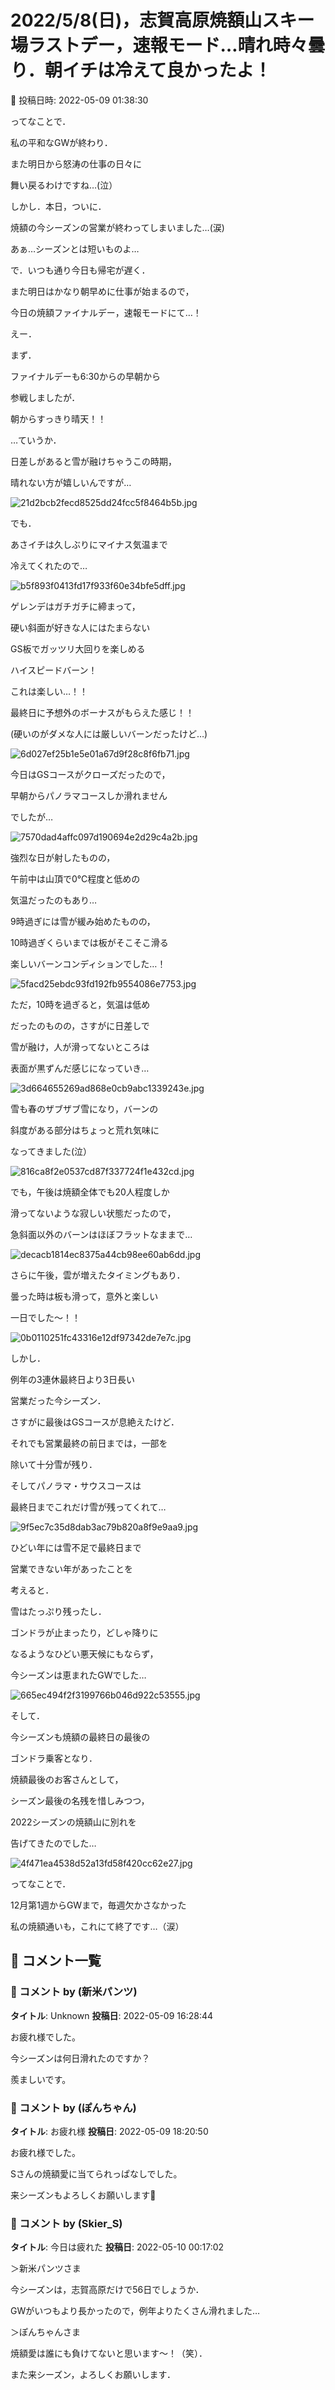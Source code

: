 # 2022/5/8(日)，志賀高原焼額山スキー場ラストデー，速報モード…晴れ時々曇り．朝イチは冷えて良かったよ！

📅 投稿日時: 2022-05-09 01:38:30

ってなことで．


私の平和なGWが終わり．


また明日から怒涛の仕事の日々に


舞い戻るわけですね…(泣）





しかし．本日，ついに．


焼額の今シーズンの営業が終わってしまいました…(涙)


あぁ…シーズンとは短いものよ…





で．いつも通り今日も帰宅が遅く．


また明日はかなり朝早めに仕事が始まるので，


今日の焼額ファイナルデー，速報モードにて…！





えー．


まず．


ファイナルデーも6:30からの早朝から


参戦しましたが．


朝からすっきり晴天！！


…ていうか．


日差しがあると雪が融けちゃうこの時期，


晴れない方が嬉しいんですが…




![21d2bcb2fecd8525dd24fcc5f8464b5b.jpg](images/21d2bcb2fecd8525dd24fcc5f8464b5b.jpg)




でも．


あさイチは久しぶりにマイナス気温まで


冷えてくれたので…




![b5f893f0413fd17f933f60e34bfe5dff.jpg](images/b5f893f0413fd17f933f60e34bfe5dff.jpg)




ゲレンデはガチガチに締まって，


硬い斜面が好きな人にはたまらない


GS板でガッツリ大回りを楽しめる


ハイスピードバーン！


これは楽しい…！！


最終日に予想外のボーナスがもらえた感じ！！


(硬いのがダメな人には厳しいバーンだったけど…)




![6d027ef25b1e5e01a67d9f28c8f6fb71.jpg](images/6d027ef25b1e5e01a67d9f28c8f6fb71.jpg)







今日はGSコースがクローズだったので，


早朝からパノラマコースしか滑れません


でしたが…




![7570dad4affc097d190694e2d29c4a2b.jpg](images/7570dad4affc097d190694e2d29c4a2b.jpg)




強烈な日が射したものの，


午前中は山頂で0℃程度と低めの


気温だったのもあり…


9時過ぎには雪が緩み始めたものの，


10時過ぎくらいまでは板がそこそこ滑る


楽しいバーンコンディションでした…！




![5facd25ebdc93fd192fb9554086e7753.jpg](images/5facd25ebdc93fd192fb9554086e7753.jpg)




ただ，10時を過ぎると，気温は低め


だったのものの，さすがに日差しで


雪が融け，人が滑ってないところは


表面が黒ずんだ感じになっていき…




![3d664655269ad868e0cb9abc1339243e.jpg](images/3d664655269ad868e0cb9abc1339243e.jpg)




雪も春のザブザブ雪になり，バーンの


斜度がある部分はちょっと荒れ気味に


なってきました(泣）




![816ca8f2e0537cd87f337724f1e432cd.jpg](images/816ca8f2e0537cd87f337724f1e432cd.jpg)




でも，午後は焼額全体でも20人程度しか


滑ってないような寂しい状態だったので，


急斜面以外のバーンはほぼフラットなままで…




![decacb1814ec8375a44cb98ee60ab6dd.jpg](images/decacb1814ec8375a44cb98ee60ab6dd.jpg)




さらに午後，雲が増えたタイミングもあり．


曇った時は板も滑って，意外と楽しい


一日でした～！！




![0b0110251fc43316e12df97342de7e7c.jpg](images/0b0110251fc43316e12df97342de7e7c.jpg)







しかし．


例年の3連休最終日より3日長い


営業だった今シーズン．


さすがに最後はGSコースが息絶えたけど．


それでも営業最終の前日までは，一部を


除いて十分雪が残り．


そしてパノラマ・サウスコースは


最終日までこれだけ雪が残ってくれて…




![9f5ec7c35d8dab3ac79b820a8f9e9aa9.jpg](images/9f5ec7c35d8dab3ac79b820a8f9e9aa9.jpg)




ひどい年には雪不足で最終日まで


営業できない年があったことを


考えると．


雪はたっぷり残ったし．


ゴンドラが止まったり，どしゃ降りに


なるようなひどい悪天候にもならず，


今シーズンは恵まれたGWでした…




![665ec494f2f3199766b046d922c53555.jpg](images/665ec494f2f3199766b046d922c53555.jpg)




そして．


今シーズンも焼額の最終日の最後の


ゴンドラ乗客となり．


焼額最後のお客さんとして，


シーズン最後の名残を惜しみつつ，


2022シーズンの焼額山に別れを


告げてきたのでした…




![4f471ea4538d52a13fd58f420cc62e27.jpg](images/4f471ea4538d52a13fd58f420cc62e27.jpg)







ってなことで．


12月第1週からGWまで，毎週欠かさなかった


私の焼額通いも，これにて終了です…（涙）

## 💬 コメント一覧

### 💬 コメント by (新米パンツ)
**タイトル**: Unknown
**投稿日**: 2022-05-09 16:28:44

お疲れ様でした。

今シーズンは何日滑れたのですか？

羨ましいです。

### 💬 コメント by (ぽんちゃん)
**タイトル**: お疲れ様
**投稿日**: 2022-05-09 18:20:50

お疲れ様でした。

Sさんの焼額愛に当てられっぱなしでした。



来シーズンもよろしくお願いします💖

### 💬 コメント by (Skier_S)
**タイトル**: 今日は疲れた
**投稿日**: 2022-05-10 00:17:02

＞新米パンツさま

今シーズンは，志賀高原だけで56日でしょうか．

GWがいつもより長かったので，例年よりたくさん滑れました…



＞ぽんちゃんさま

焼額愛は誰にも負けてないと思います～！（笑）．

また来シーズン，よろしくお願いします．

